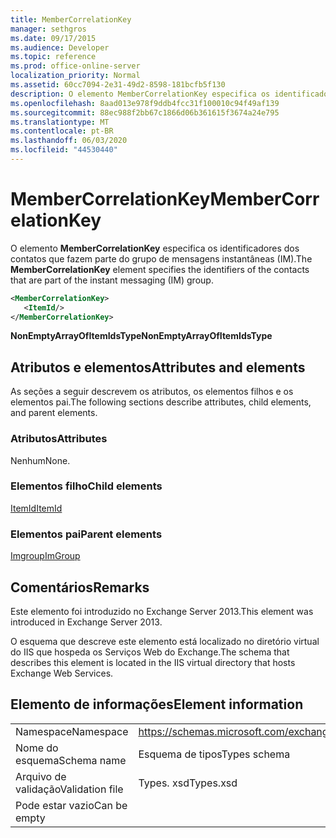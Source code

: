 ```yaml
---
title: MemberCorrelationKey
manager: sethgros
ms.date: 09/17/2015
ms.audience: Developer
ms.topic: reference
ms.prod: office-online-server
localization_priority: Normal
ms.assetid: 60cc7094-2e31-49d2-8598-181bcfb5f130
description: O elemento MemberCorrelationKey especifica os identificadores dos contatos que fazem parte do grupo de mensagens instantâneas (IM).
ms.openlocfilehash: 8aad013e978f9ddb4fcc31f100010c94f49af139
ms.sourcegitcommit: 88ec988f2bb67c1866d06b361615f3674a24e795
ms.translationtype: MT
ms.contentlocale: pt-BR
ms.lasthandoff: 06/03/2020
ms.locfileid: "44530440"
---
```

# <a name="membercorrelationkey"></a><span data-ttu-id="f70cc-103">MemberCorrelationKey</span><span class="sxs-lookup"><span data-stu-id="f70cc-103">MemberCorrelationKey</span></span>

<span data-ttu-id="f70cc-104">O elemento **MemberCorrelationKey** especifica os identificadores dos contatos que fazem parte do grupo de mensagens instantâneas (IM).</span><span class="sxs-lookup"><span data-stu-id="f70cc-104">The **MemberCorrelationKey** element specifies the identifiers of the contacts that are part of the instant messaging (IM) group.</span></span> 
  
```XML
<MemberCorrelationKey>
   <ItemId/>
</MemberCorrelationKey>
```

<span data-ttu-id="f70cc-105">**NonEmptyArrayOfItemIdsType**</span><span class="sxs-lookup"><span data-stu-id="f70cc-105">**NonEmptyArrayOfItemIdsType**</span></span>

## <a name="attributes-and-elements"></a><span data-ttu-id="f70cc-106">Atributos e elementos</span><span class="sxs-lookup"><span data-stu-id="f70cc-106">Attributes and elements</span></span>

<span data-ttu-id="f70cc-107">As seções a seguir descrevem os atributos, os elementos filhos e os elementos pai.</span><span class="sxs-lookup"><span data-stu-id="f70cc-107">The following sections describe attributes, child elements, and parent elements.</span></span>
  
### <a name="attributes"></a><span data-ttu-id="f70cc-108">Atributos</span><span class="sxs-lookup"><span data-stu-id="f70cc-108">Attributes</span></span>

<span data-ttu-id="f70cc-109">Nenhum</span><span class="sxs-lookup"><span data-stu-id="f70cc-109">None.</span></span>
  
### <a name="child-elements"></a><span data-ttu-id="f70cc-110">Elementos filho</span><span class="sxs-lookup"><span data-stu-id="f70cc-110">Child elements</span></span>

[<span data-ttu-id="f70cc-111">ItemId</span><span class="sxs-lookup"><span data-stu-id="f70cc-111">ItemId</span></span>](itemid.md)
  
### <a name="parent-elements"></a><span data-ttu-id="f70cc-112">Elementos pai</span><span class="sxs-lookup"><span data-stu-id="f70cc-112">Parent elements</span></span>

[<span data-ttu-id="f70cc-113">Imgroup</span><span class="sxs-lookup"><span data-stu-id="f70cc-113">ImGroup</span></span>](imgroup.md)
  
## <a name="remarks"></a><span data-ttu-id="f70cc-114">Comentários</span><span class="sxs-lookup"><span data-stu-id="f70cc-114">Remarks</span></span>

<span data-ttu-id="f70cc-115">Este elemento foi introduzido no Exchange Server 2013.</span><span class="sxs-lookup"><span data-stu-id="f70cc-115">This element was introduced in Exchange Server 2013.</span></span>
  
<span data-ttu-id="f70cc-116">O esquema que descreve este elemento está localizado no diretório virtual do IIS que hospeda os Serviços Web do Exchange.</span><span class="sxs-lookup"><span data-stu-id="f70cc-116">The schema that describes this element is located in the IIS virtual directory that hosts Exchange Web Services.</span></span>
  
## <a name="element-information"></a><span data-ttu-id="f70cc-117">Elemento de informações</span><span class="sxs-lookup"><span data-stu-id="f70cc-117">Element information</span></span>

|||
|:-----|:-----|
|<span data-ttu-id="f70cc-118">Namespace</span><span class="sxs-lookup"><span data-stu-id="f70cc-118">Namespace</span></span>  <br/> |https://schemas.microsoft.com/exchange/services/2006/types  <br/> |
|<span data-ttu-id="f70cc-119">Nome do esquema</span><span class="sxs-lookup"><span data-stu-id="f70cc-119">Schema name</span></span>  <br/> |<span data-ttu-id="f70cc-120">Esquema de tipos</span><span class="sxs-lookup"><span data-stu-id="f70cc-120">Types schema</span></span>  <br/> |
|<span data-ttu-id="f70cc-121">Arquivo de validação</span><span class="sxs-lookup"><span data-stu-id="f70cc-121">Validation file</span></span>  <br/> |<span data-ttu-id="f70cc-122">Types. xsd</span><span class="sxs-lookup"><span data-stu-id="f70cc-122">Types.xsd</span></span>  <br/> |
|<span data-ttu-id="f70cc-123">Pode estar vazio</span><span class="sxs-lookup"><span data-stu-id="f70cc-123">Can be empty</span></span>  <br/> ||
   


